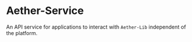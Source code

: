 # Aether-Service
An API service for applications to interact with `Aether-Lib` independent of the platform.
